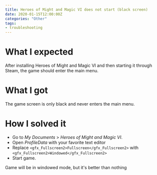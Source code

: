 ```yaml
---
title: Heroes of Might and Magic VI does not start (black screen)
date: 2020-01-15T12:00:00Z
categories: "Other"
tags:
- troubleshooting
---
```

# What I expected

After installing Heroes of Might and Magic VI and then starting it through Steam, the game should enter the main menu.

# What I got

The game screen is only black and never enters the main menu.

# How I solved it

* Go to *My Documents* > *Heroes of Might and Magic VI*.
* Open *ProfileData* with your favorite text editor
* Replace `<gfx_Fullscreen2>Fullscreen</gfx_Fullscreen2>` with `<gfx_Fullscreen2>Windowed</gfx_Fullscreen2>`
* Start game.

Game will be in windowed mode, but it's better than nothing

